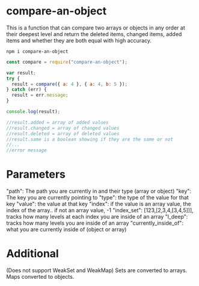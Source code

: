 # compare-an-object

This is a function that can compare two arrays or objects in any order at their deepest level and return the deleted items, changed items, added items and whether they are both equal with high accuracy.

```
npm i compare-an-object
```

```js
const compare = require("compare-an-object");

var result;
try {
  result = compare({ a: 4 }, { a: 4, b: 5 });
} catch (err) {
  result = err.message;
}

console.log(result);

//result.added = array of added values
//result.changed = array of changed values
//result.deleted = array of deleted values
//result.same is a boolean showing if they are the same or not
//...
//error message
```

# Parameters

"path": The path you are currently in and their type (array or object)
"key": The key you are currently pointing to
"type": the type of the value for that key
"value": the value at that key
"index": if the value is an array value, the index of the array.. if not an array value, -1
"index_set": [123,[2,3,4,[3,4,5]]], tracks how many levels at each index you are inside of an array
"l_deep": tracks how many levels you are inside of an array
"currently_inside_of": what you are currently inside of (object or array)

# Additional

(Does not support WeakSet and WeakMap) Sets are converted to arrays. Maps converted to objects.
